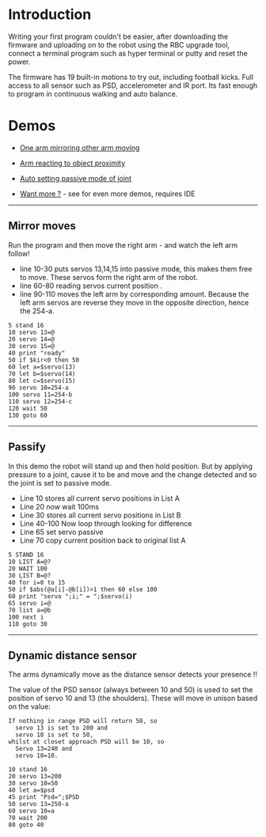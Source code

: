 # Introduction #

Writing your first program couldn't be easier, after downloading the firmware and uploading on to the robot using the RBC upgrade tool, connect a terminal program such as hyper terminal or putty and reset the power.

The firmware has 19 built-in motions to try out, including football kicks. Full access to all sensor such as PSD, accelerometer and IR port. Its fast enough to program in continuous walking and auto balance.

# Demos #

  * [One arm mirroring other arm moving](#Mirror_moves.md)
  * [Arm reacting to object proximity](#Dynamic_distance_sensor.md)
  * [Auto setting passive mode of joint](#Passify.md)

  * [Want more ?](AdvancedDemos.md) - see for even more demos, requires IDE


---


## Mirror moves ##

Run the program and then move the right arm - and watch the left arm follow!

  * line 10-30 puts servos 13,14,15 into passive mode, this makes them free to move. These servos form the right arm of the robot.
  * line 60-80  reading servos current position .
  * line 90-110 moves the left arm by corresponding amount. Because the left arm servos are reverse they move in the opposite direction, hence the 254-a.

```
5 stand 16
10 servo 13=@
20 servo 14=@
30 servo 15=@
40 print "ready"
50 if $kir<0 then 50
60 let a=$servo(13)
70 let b=$servo(14)
80 let c=$servo(15)
90 servo 10=254-a
100 servo 11=254-b
110 servo 12=254-c
120 wait 50
130 goto 60
```



---


## Passify ##

In this demo the robot will stand up and then hold position. But by applying pressure to a joint,  cause it to be and move and the change detected and so the joint is set to passive mode.

  * Line 10 stores all current servo positions in List A
  * Line 20 now wait 100ms
  * Line 30 stores all current servo positions in List B
  * Line 40-100 Now loop through looking for difference
  * Line 65 set servo passive
  * Line 70 copy current position back to original list A

```
5 STAND 16
10 LIST A=@?
20 WAIT 100
30 LIST B=@?
40 for i=0 to 15
50 if $abs(@a[i]-@b[i])>1 then 60 else 100
60 print "servo ";i;" = ";$servo(i)
65 servo i=@
70 list a=@b
100 next i
110 goto 30
```


---


## Dynamic distance sensor ##

The arms dynamically move as the distance sensor detects your presence !!

The value of the PSD sensor (always between 10 and 50) is used to set the position of servo 10 and 13 (the shoulders). These will move in unison based on the value:
```
If nothing in range PSD will return 50, so 
  servo 13 is set to 200 and 
  servo 10 is set to 50, 
whilst at closet approach PSD will be 10, so
  Servo 13=240 and 
  servo 10=10.
```

```
10 stand 16
20 servo 13=200
30 servo 10=50
40 let a=$psd
45 print "Psd=";$PSD
50 servo 13=250-a
60 servo 10=a
70 wait 200
80 goto 40
```